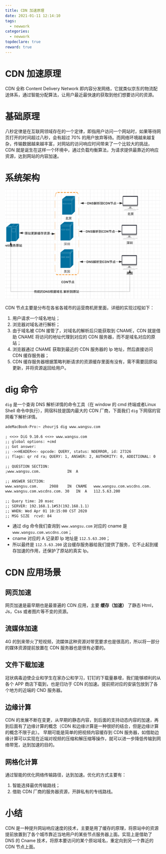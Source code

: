 ```yaml
---
title: CDN 加速原理
date: 2021-01-11 12:14:10
tags:
  - newwork
categories:
  - newwork
topdeclare: true
reward: true
---
```

# CDN 加速原理

CDN 全称 Content Delivery Network 即内容分发网络，它就类似京东的物流配送体系，通过智能分配算法，让用户最近最快速的获取到他们想要访问的资源。

# 基础原理

八秒定律是在互联网领域存在的一个定律，即指用户访问一个网站时，如果等待网页打开的时间超过八秒，会有超过 70% 的用户放弃等待。而网络环境越来越复杂，传输数据越来越丰富，对网站的访问响应时间带来了一个比较大的挑战，CDN 就是诞生在这样一个环境中，通过负载均衡算法，为请求提供最靠近的响应资源，达到网站的内容加速。

# 系统架构

![image-20201201132922363](HTTP06_cdn加速原理/image-20201201132922363.png)

CDN 节点主要是分布在各省各城市的运营商机房里面，详细的实现过程如下：

1. 用户请求一个域名地址；
2. 浏览器对域名进行解析；
3. 由于域名被 CDN 接管了，对域名的解析后只能获取到 CNAME，CDN 就是借助 CNAME 将访问的地址代理到对应的 CDN 服务器，而不是域名对应的原站；
4. 浏览器通过 CNAME 获取到最近的 CDN 服务器的 Ip 地址，然后直接访问 CDN 缓存服务器；
5. CDN 缓存服务器根据策略判断请求的资源缓存里面有没有，需不需要回原站更新，并将资源返回给用户。

# dig 命令

`dig` 是一个查询 DNS 解析详情的命令工具（在 window 的 cmd 终端或者Linux Shell 命令中执行），网宿科技是国内最大的 CDN 厂商，下面我们 `dig` 下网宿的官网看下解析详情。

```shell
adeMacBook-Pro:~ zhourj$ dig www.wangsu.com

; <<>> DiG 9.10.6 <<>> www.wangsu.com
;; global options: +cmd
;; Got answer:
;; ->>HEADER<<- opcode: QUERY, status: NOERROR, id: 27326
;; flags: qr rd ra; QUERY: 1, ANSWER: 2, AUTHORITY: 0, ADDITIONAL: 0

;; QUESTION SECTION:
;www.wangsu.com.			IN	A

;; ANSWER SECTION:
www.wangsu.com.		2988	IN	CNAME	www.wangsu.com.wscdns.com.
www.wangsu.com.wscdns.com. 30	IN	A	112.5.63.200

;; Query time: 20 msec
;; SERVER: 192.168.1.1#53(192.168.1.1)
;; WHEN: Wed Apr 01 10:15:00 CST 2020
;; MSG SIZE  rcvd: 84
```

- 通过 dig 命令我们查询到 `www.wangsu.com` 对应的 cname 是 `www.wangsu.com.wscdns.com`；
- cname 对应的 A 记录即 Ip 地址是 `112.5.63.200`；
- 所以最终是 `112.5.63.200` 这台缓存服务器给我们提供了服务，它不止起到缓存加速的作用，还保护了原站的真实 Ip。

# CDN 应用场景

## 网页加速

网页加速是最早期也是最普遍的 CDN 应用，主要 **缓存（加速）** 了静态 Html，Js，Css 或者图片等不变的资源。

## 流媒体加速

4G 的到来带火了短视频，流媒体这种资源对带宽要求也是很高的，所以将一部分的媒体资源提前放置在 CDN 服务器也是很有必要的。

## 文件下载加速

冠状病毒迫使企业和学生在家办公和学习，钉钉的下载量暴增，我们能够顺利的从各个 APP 商店下载到，也是归功于 CDN 的加速。提前把对应的安装包放到了各个地方的近端的 CND 服务器。

## 边缘计算

CDN 的发展不断在变更，从早期的静态内容，到后面的支持动态内容的加速，再到后面有了边缘计算的概念（CDN 和边缘计算是一种很好的结合，但是边缘计算的概念不限于此）。
早期可能是简单的把视频内容缓存到 CDN 服务器，如借助边缘计算可以实现在近端对视频的压缩和解压缩等操作，就可以进一步降低传输到网络带宽，达到加速的目的。

## 网格化计算

通过智能的优化网络传输路径，达到加速。优化的方式主要有：

1. 智能选择最优传输路线；
2. 借助 CDN 厂商的服务器资源，开辟私有的专线路线。

# 小结

CDN 是一种提升网站响应速度的技术，主要是用了缓存的原理，将原站中的资源提前放置到了各个城市靠近当地用户的某些节点服务器上面。实现上是借助了 DNS 的 Cname 技术，将原本要访问的某个原站域名，重定向到另一个靠近的 CDN 节点上面。